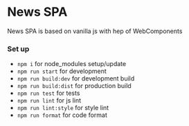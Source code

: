 # News SPA

News SPA is based on vanilla js with hep of WebComponents

### Set up

-   `npm i` for node_modules setup/update
-   `npm run start` for development
-   `npm run build:dev` for development build
-   `npm run build:dist` for production build
-   `npm run test` for tests
-   `npm run lint` for js lint
-   `npm run lint:style` for style lint
-   `npm run format` for code format
